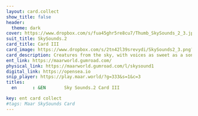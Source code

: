 ```yaml
---
layout: card.collect
show_title: false
header:
  theme: dark
cover: https://www.dropbox.com/s/fua45ghr5re8cu7/Thumb_SkySounds_2_3.jpg?raw=1
suit_title: SkySounds.2
card_title: Card III
card_image: https://www.dropbox.com/s/2tn42l39srevydi/SkySounds2_3.png?raw=1
card_description: Creatures from the sky, with voices as sweet as a songbird's, grace the land of Maar with their presence. They descend from the heavens, singing melodies that echo through the valleys and across the mountains. They are a reminder of the beauty and mystery of the natural world, and their songs are a call to all who hear them to come closer and listen. For the inhabitants of Maar, the creatures from the sky represent a connection to the divine and a connection to the beauty of the natural world. Their songs are a call to action. 
ent_link: https://maarworld.gumroad.com/
physical_link: https://maarworld.gumroad.com/l/skysound1
digital_link: https://opensea.io
snip_player: https://play.maar.world/?g=333&s=1&c=3
titles:
  en      : &EN       Sky Sounds.2 Card III

key: ent card collect
#tags: Maar SkySounds Card
---
```

